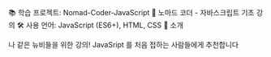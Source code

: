 📚 학습 프로젝트: Nomad-Coder-JavaScript
🔗 노마드 코더 - 자바스크립트 기초 강의
🛠️ 사용 언어: JavaScript (ES6+), HTML, CSS
📌 소개



나 같은 뉴비들을 위한 강의! 
JavaSript 를 처음 접하는 사람들에게 추천합니다 
